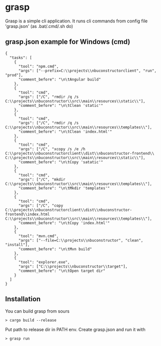 # grasp
Grasp is a simple cli application. 
It runs cli commands from config file 'grasp.json' (as .bat/.cmd/.sh do)

## grasp.json example for Windows (cmd)
```
{
  "tasks": [
    {
      "tool": "npm.cmd",
      "args": ["--prefix=C:\\projects\\nbuconstructorclient", "run", "prod"],
      "comment_before": "\n\tAngular build"
    },
    {
      "tool": "cmd",
      "args": ["/C", "rmdir /q /s C:\\projects\\nbuconstructor\\src\\main\\resources\\static\\"],
      "comment_before": "\n\tClean 'static'"
    },
    {
      "tool": "cmd",
      "args": ["/C", "rmdir /q /s C:\\projects\\nbuconstructor\\src\\main\\resources\\templates\\"],
      "comment_before": "\n\tClean 'index.html'"
    },
    {
      "tool": "cmd",
      "args": ["/C", "xcopy /s /e /h C:\\projects\\nbuconstructorclient\\dist\\nbuconstructor-frontend\\ C:\\projects\\nbuconstructor\\src\\main\\resources\\static\\"],
      "comment_before": "\n\tCopy 'satatic'"
    },
    {
      "tool": "cmd",
      "args": ["/C", "mkdir C:\\projects\\nbuconstructor\\src\\main\\resources\\templates\\"],
      "comment_before": "\n\tMkdir 'templates'"
    },
    {
      "tool": "cmd",
      "args": ["/C", "copy C:\\projects\\nbuconstructorclient\\dist\\nbuconstructor-frontend\\index.html C:\\projects\\nbuconstructor\\src\\main\\resources\\templates\\"],
      "comment_before": "\n\tCopy 'index.html'"
    },
    {
      "tool": "mvn.cmd",
      "args": ["--file=C:\\projects\\nbuconstructor", "clean", "install"],
      "comment_before": "\n\tMvn build"
    },
    {
      "tool": "explorer.exe",
      "args": ["C:\\projects\\nbuconstructor\\target"],
      "comment_before": "\n\tOpen target dir"
    }
  ]
}

```

## Installation
You can build grasp from sours
```
> cargo build --release
```
Put path to release dir in PATH env.
Create grasp.json and run it with 
``` 
> grasp run 
```
